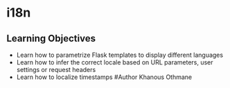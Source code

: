 # i18n

## Learning Objectives

* Learn how to parametrize Flask templates to display different languages
* Learn how to infer the correct locale based on URL parameters, user settings or request headers
* Learn how to localize timestamps
#Author Khanous Othmane 
